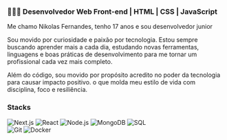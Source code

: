 ### 👨🏻‍💻 **Desenvolvedor Web Front-end | HTML | CSS | JavaScript**  

Me chamo Nikolas Fernandes, tenho 17 anos e sou desenvolvedor junior

Sou movido por curiosidade e paixão por tecnologia. Estou sempre buscando aprender mais a cada dia, estudando novas ferramentas, linguagens e boas práticas de desenvolvimento para me tornar um profissional cada vez mais completo.

Além do código, sou movido por propósito acredito no poder da tecnologia para causar impacto positivo. o que molda meu estilo de vida com disciplina, foco e resiliência. 

### Stacks

![Next.js](https://img.shields.io/badge/-Next.js-000000?style=flat-square&logo=next.js&logoColor=white) 
![React](https://img.shields.io/badge/-React-61DAFB?style=flat-square&logo=react&logoColor=black) 
![Node.js](https://img.shields.io/badge/-Node.js-339933?style=flat-square&logo=node.js&logoColor=white) 
![MongoDB](https://img.shields.io/badge/-MongoDB-47A248?style=flat-square&logo=mongodb&logoColor=white) 
![SQL](https://img.shields.io/badge/-SQL-CC2927?style=flat-square&logo=database&logoColor=white) <br> 
![Git](https://img.shields.io/badge/-Git-F05032?style=flat-square&logo=git&logoColor=white) 
![Docker](https://img.shields.io/badge/-Docker-2496ED?style=flat-square&logo=docker&logoColor=white)
